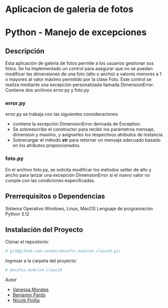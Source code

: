 # Aplicacion de galeria de fotos 
# Python - Manejo de excepciones

## Descripción

Esta aplicación de galería de fotos permite a los usuarios gestionar sus fotos. Se ha implementado un control para asegurar que no se puedan modificar las dimensiones de una foto (alto o ancho) a valores menores a 1 o mayores al valor máximo permitido por la clase Foto. Este control se realiza mediante una excepción personalizada llamada DimensionError.
Contiene dos archivos error.py y foto.py

### error.py
error.py se trabaja con las siguientes consideraciones
- contiene la excepción DimensionError derivada de Exception.
- Se sobreescribe el constructor para recibir los parámetros mensaje, dimension y maximo, y asignarles los respectivos atributos de instancia.
- Sobrecargar el método __str__ para retornar un mensaje adecuado basado en los atributos proporcionados.
### foto.py
En el archivo foto.py, se solicita modificar los métodos setter de alto y ancho para lanzar una excepción DimensionError si el nuevo valor no cumple con las condiciones especificadas.

## Prerrequisitos o Dependencias

Sistema Operativo Windows, Linux, MacOS
Lenguaje de programación Python 3.12

## Instalación del Proyecto

Clonar el repositorio:

```bash
# git@github.com:vanemn/desafio_modulo4_clase10.git
```

Ingresar a la carpeta del proyecto:

```bash
# desafio_modulo4_clase10
```

Autor

- [Vanessa Morales](https://github.com/vanemn)
- [Benjamín Pardo](https://github.com/bpardo02)
- [Nicole Pinilla](https://github.com/Npinilla19)
